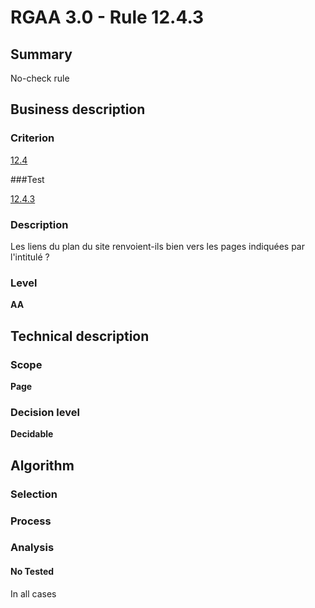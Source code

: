 # RGAA 3.0 -  Rule 12.4.3

## Summary

No-check rule 

## Business description

### Criterion

[12.4](http://disic.github.io/rgaa_referentiel_en/RGAA3.0_Criteria_English_version_v1.html#crit-12-4)

###Test

[12.4.3](http://disic.github.io/rgaa_referentiel_en/RGAA3.0_Criteria_English_version_v1.html#test-12-4-3)

### Description

Les liens du plan du site renvoient-ils bien vers les pages indiqu&eacute;es par l'intitul&eacute; ?

### Level

**AA**

## Technical description

### Scope

**Page**

### Decision level

**Decidable**

## Algorithm

### Selection

### Process

### Analysis

#### No Tested 

In all cases







